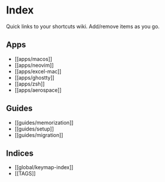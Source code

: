 # Index

Quick links to your shortcuts wiki. Add/remove items as you go.

## Apps
- [[apps/macos]]
- [[apps/neovim]]
- [[apps/excel-mac]]
- [[apps/ghostty]]
- [[apps/zsh]]
- [[apps/aerospace]]

## Guides
- [[guides/memorization]]
- [[guides/setup]]
- [[guides/migration]]

## Indices
- [[global/keymap-index]]
- [[TAGS]]
